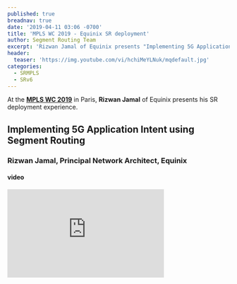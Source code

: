 ```yaml
---
published: true
breadnav: true
date: '2019-04-11 03:06 -0700'
title: 'MPLS WC 2019 - Equinix SR deployment'
author: Segment Routing Team
excerpt: 'Rizwan Jamal of Equinix presents "Implementing 5G Application Intent using Segment Routing"'
header:
  teaser: 'https://img.youtube.com/vi/hchiMeYLNuk/mqdefault.jpg'
categories:
  - SRMPLS
  - SRv6
---
```


At the [**MPLS WC 2019**](<https://www.uppersideconferences.com/mpls-sdn-nfv/mplswc2019_agenda_day_02_01.html>) in Paris, 
**Rizwan Jamal** of Equinix presents his SR deployment experience.

## Implementing 5G Application Intent using Segment Routing

### Rizwan Jamal, Principal Network Architect, Equinix

#### video
<iframe width="355" height="200" src="https://www.youtube.com/embed/hchiMeYLNuk" frameborder="0" allowfullscreen></iframe>
